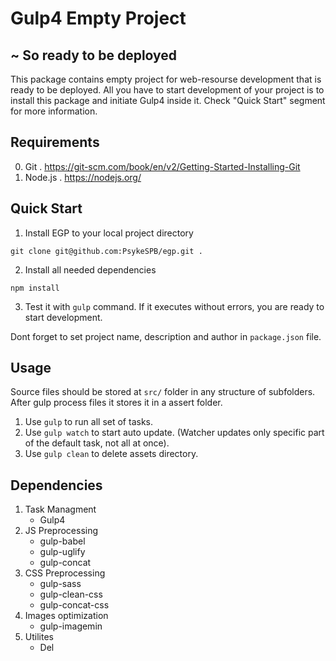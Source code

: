 # Gulp4 Empty Project
## ~ So ready to be deployed
This package contains empty project for web-resourse development that is ready to be deployed.
All you have to start development of your project is to install this package and initiate Gulp4 inside it.
Check "Quick Start" segment for more information.

## Requirements

0. Git
   . https://git-scm.com/book/en/v2/Getting-Started-Installing-Git
1. Node.js
   . https://nodejs.org/

## Quick Start

1. Install EGP to your local project directory

```
git clone git@github.com:PsykeSPB/egp.git .
```

2. Install all needed dependencies

```
npm install
```

3. Test it with `gulp` command. If it executes without errors, you are ready to start development.

Dont forget to set project name, description and author in `package.json` file.

## Usage

Source files should be stored at `src/` folder in any structure of subfolders.
After gulp process files it stores it in a assert folder.

1. Use `gulp` to run all set of tasks.
2. Use `gulp watch` to start auto update. (Watcher updates only specific part of the default task, not all at once).
3. Use `gulp clean` to delete assets directory.

## Dependencies

1. Task Managment
   - Gulp4
2. JS Preprocessing
   - gulp-babel
   - gulp-uglify
   - gulp-concat
3. CSS Preprocessing
   - gulp-sass
   - gulp-clean-css
   - gulp-concat-css
4. Images optimization
   - gulp-imagemin
5. Utilites
   - Del
